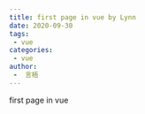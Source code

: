 ```yaml
---
title: first page in vue by Lynn
date: 2020-09-30
tags:
 - vue
categories:
 - vue
author:
 -  言梧
---
```


first page in vue